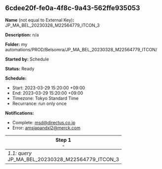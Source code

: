 ## 6cdee20f-fe0a-4f8c-9a43-562ffe935053

**Name** (not equal to External Key)**:** JP_MA_BEL_20230328_M22564779_ITCON_3

**Description:** n/a

**Folder:** my automations/PROD/Belsomra/JP_MA_BEL_20230328_M22564779_ITCON/

**Started by:** Schedule

**Status:** Ready

**Schedule:**

* Start: 2023-03-29 15:20:00 +09:00
* End: 2023-03-29 15:20:00 +09:00
* Timezone: Tokyo Standard Time
* Recurrance: run only once

**Notifications:**

* Complete: msd@directus.co.jp
* Error: amsjapandxl2@merck.com

| Step 1<br>_<small>-</small>_ |
| --- |
| _1.1: query_<br>JP_MA_BEL_20230328_M22564779_ITCON_3 |
